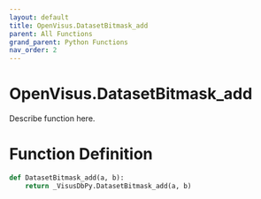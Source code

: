 ```yaml
---
layout: default
title: OpenVisus.DatasetBitmask_add
parent: All Functions
grand_parent: Python Functions
nav_order: 2
---
```


# OpenVisus.DatasetBitmask_add

Describe function here.

# Function Definition

```python
def DatasetBitmask_add(a, b):
    return _VisusDbPy.DatasetBitmask_add(a, b)
```